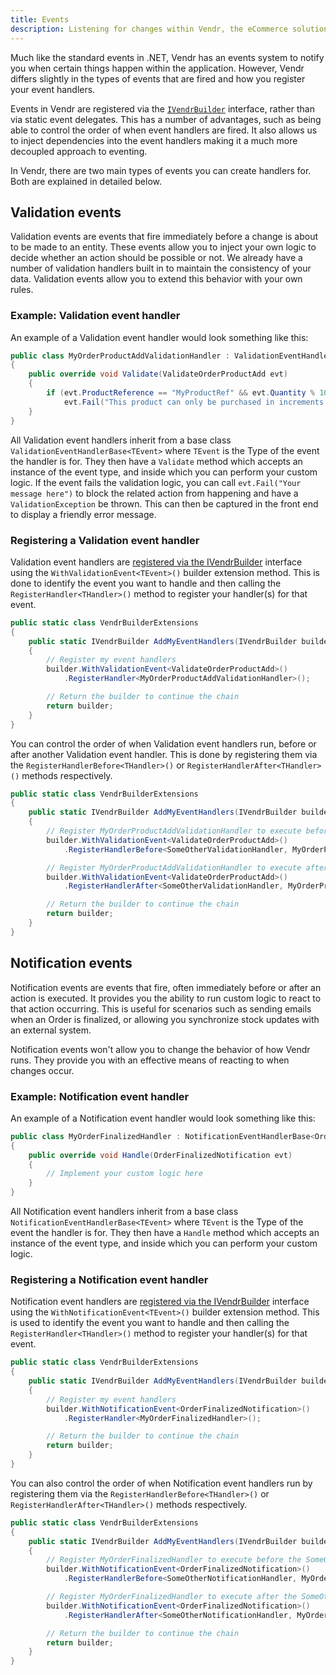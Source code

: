 ```yaml
---
title: Events
description: Listening for changes within Vendr, the eCommerce solution for Umbraco
---
```


Much like the standard events in .NET, Vendr has an events system to notify you when certain things happen within the application. However, Vendr differs slightly in the types of events that are fired and how you register your event handlers.

Events in Vendr are registered via the [`IVendrBuilder`](../vendr-builder/#registering-dependencies) interface, rather than via static event delegates. This has a number of advantages, such as being able to control the order of when event handlers are fired. It also allows us to inject dependencies into the event handlers making it a much more decoupled approach to eventing.

In Vendr, there are two main types of events you can create handlers for. Both are explained in detailed below.

## Validation events

Validation events are events that fire immediately before a change is about to be made to an entity. These events allow you to inject your own logic to decide whether an action should be possible or not. We already have a number of validation handlers built in to maintain the consistency of your data. Validation events allow you to extend this behavior with your own rules.

### Example: Validation event handler

An example of a Validation event handler would look something like this:

```csharp
public class MyOrderProductAddValidationHandler : ValidationEventHandlerBase<ValidateOrderProductAdd>
{
    public override void Validate(ValidateOrderProductAdd evt)
    {
        if (evt.ProductReference == "MyProductRef" && evt.Quantity % 10 != 0)
            evt.Fail("This product can only be purchased in increments of 10");
    }
}

```

All Validation event handlers inherit from a base class `ValidationEventHandlerBase<TEvent>` where `TEvent` is the Type of the event the handler is for. They then have a `Validate` method which accepts an instance of the event type, and inside which you can perform your custom logic. If the event fails the validation logic, you can call `evt.Fail("Your message here")` to block the related action from happening and have a `ValidationException` be thrown. This can then be captured in the front end to display a friendly error message.

### Registering a Validation event handler

Validation event handlers are [registered via the IVendrBuilder](../vendr-builder/#registering-dependencies) interface using the `WithValidationEvent<TEvent>()` builder extension method. This is done to identify the event you want to handle and then calling the `RegisterHandler<THandler>()` method to register your handler(s) for that event.

```csharp
public static class VendrBuilderExtensions
{
    public static IVendrBuilder AddMyEventHandlers(IVendrBuilder builder)
    {
        // Register my event handlers
        builder.WithValidationEvent<ValidateOrderProductAdd>()
            .RegisterHandler<MyOrderProductAddValidationHandler>();

        // Return the builder to continue the chain
        return builder;
    }
}
```

You can control the order of when Validation event handlers run, before or after another Validation event handler. This is done by registering them via the `RegisterHandlerBefore<THandler>()` or `RegisterHandlerAfter<THandler>()` methods respectively.

```csharp
public static class VendrBuilderExtensions
{
    public static IVendrBuilder AddMyEventHandlers(IVendrBuilder builder)
    {
        // Register MyOrderProductAddValidationHandler to execute before the SomeOtherValidationHandler handler
        builder.WithValidationEvent<ValidateOrderProductAdd>()
            .RegisterHandlerBefore<SomeOtherValidationHandler, MyOrderProductAddValidationHandler>();

        // Register MyOrderProductAddValidationHandler to execute after the SomeOtherValidationHandler handler
        builder.WithValidationEvent<ValidateOrderProductAdd>()
            .RegisterHandlerAfter<SomeOtherValidationHandler, MyOrderProductAddValidationHandler>();

        // Return the builder to continue the chain
        return builder;
    }
}
```

## Notification events

Notification events are events that fire, often immediately before or after an action is executed. It provides you the ability to run custom logic to react to that action occurring. This is useful for scenarios such as sending emails when an Order is finalized, or allowing you synchronize stock updates with an external system.

Notification events won't allow you to change the behavior of how Vendr runs. They provide you with an effective means of reacting to when changes occur.

### Example: Notification event handler

An example of a Notification event handler would look something like this:

```csharp
public class MyOrderFinalizedHandler : NotificationEventHandlerBase<OrderFinalizedNotification>
{
    public override void Handle(OrderFinalizedNotification evt)
    {
        // Implement your custom logic here
    }
}

```

All Notification event handlers inherit from a base class `NotificationEventHandlerBase<TEvent>` where `TEvent` is the Type of the event the handler is for. They then have a `Handle` method which accepts an instance of the event type, and inside which you can perform your custom logic.

### Registering a Notification event handler

Notification event handlers are [registered via the IVendrBuilder](../vendr-builder/#registering-dependencies) interface using the `WithNotificationEvent<TEvent>()` builder extension method. This is used to identify the event you want to handle and then calling the `RegisterHandler<THandler>()` method to register your handler(s) for that event.

```csharp
public static class VendrBuilderExtensions
{
    public static IVendrBuilder AddMyEventHandlers(IVendrBuilder builder)
    {
        // Register my event handlers
        builder.WithNotificationEvent<OrderFinalizedNotification>()
            .RegisterHandler<MyOrderFinalizedHandler>();

        // Return the builder to continue the chain
        return builder;
    }
}
```

You can also control the order of when Notification event handlers run by registering them via the `RegisterHandlerBefore<THandler>()` or `RegisterHandlerAfter<THandler>()` methods respectively.

````csharp
public static class VendrBuilderExtensions
{
    public static IVendrBuilder AddMyEventHandlers(IVendrBuilder builder)
    {
        // Register MyOrderFinalizedHandler to execute before the SomeOtherNotificationHandler handler
        builder.WithNotificationEvent<OrderFinalizedNotification>()
            .RegisterHandlerBefore<SomeOtherNotificationHandler, MyOrderFinalizedHandler>();

        // Register MyOrderFinalizedHandler to execute after the SomeOtherNotificationHandler handler
        builder.WithNotificationEvent<OrderFinalizedNotification>()
            .RegisterHandlerAfter<SomeOtherNotificationHandler, MyOrderFinalizedHandler>();

        // Return the builder to continue the chain
        return builder;
    }
}
````
